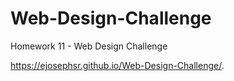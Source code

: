 # Web-Design-Challenge
Homework 11 - Web Design Challenge


  https://ejosephsr.github.io/Web-Design-Challenge/.
